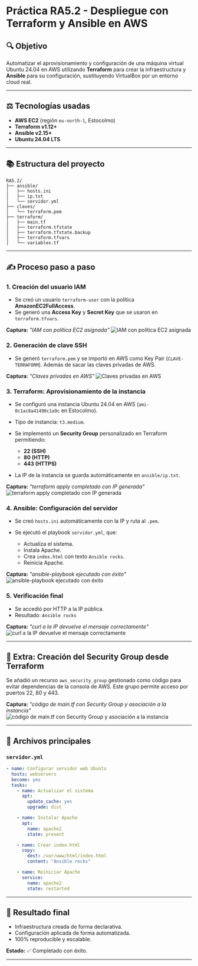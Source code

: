 # Práctica RA5.2 - Despliegue con Terraform y Ansible en AWS

## 🔍 Objetivo

Automatizar el aprovisionamiento y configuración de una máquina virtual Ubuntu 24.04 en AWS utilizando **Terraform** para crear la infraestructura y **Ansible** para su configuración, sustituyendo VirtualBox por un entorno cloud real.

---

## ⚖️ Tecnologías usadas

* **AWS EC2** (región `eu-north-1`, Estocolmo)
* **Terraform v1.12+**
* **Ansible v2.15+**
* **Ubuntu 24.04 LTS**

---

## 📚 Estructura del proyecto

```
RA5.2/
├── ansible/
│   ├── hosts.ini
│   ├── ip.txt
│   └── servidor.yml
├── claves/
│   └── terraform.pem
├── terraform/
│   ├── main.tf
│   ├── terraform.tfstate
│   ├── terraform.tfstate.backup
│   ├── terraform.tfvars
│   └── variables.tf
```

---

## ✍️ Proceso paso a paso

### 1. Creación del usuario IAM

* Se creó un usuario `terraform-user` con la política **AmazonEC2FullAccess**.
* Se generó una **Access Key** y **Secret Key** que se usaron en `terraform.tfvars`.

**Captura:** *"IAM con política EC2 asignada"*
![IAM con política EC2 asignada](capturas/000-ec2.png)


### 2. Generación de clave SSH

* Se generó `terraform.pem` y se importó en AWS como Key Pair (`CLAVE-TERRAFORM`). Además de sacar las claves privadas de AWS.

**Captura:** *"Claves privadas en AWS"*
![Claves privadas en AWS](capturas/000terraformpem.png)

### 3. Terraform: Aprovisionamiento de la instancia

* Se configuró una instancia Ubuntu 24.04 en AWS (`ami-0c1ac8a41498c1a9c` en Estocolmo).
* Tipo de instancia: `t3.medium`.
* Se implementó un **Security Group** personalizado en Terraform permitiendo:

  * **22 (SSH)**
  * **80 (HTTP)**
  * **443 (HTTPS)**
* La IP de la instancia se guarda automáticamente en `ansible/ip.txt`.

**Captura:** *"terraform apply completado con IP generada"*
![terraform apply completado con IP generada](capturas/000terraformip.png)

### 4. Ansible: Configuración del servidor

* Se creó `hosts.ini` automáticamente con la IP y ruta al `.pem`.
* Se ejecutó el playbook `servidor.yml`, que:

  * Actualiza el sistema.
  * Instala Apache.
  * Crea `index.html` con texto `Ansible rocks`.
  * Reinicia Apache.

**Captura:** *"ansible-playbook ejecutado con éxito"*
![ansible-playbook ejecutado con éxito](capturas/000ansibleplaybook.png)

### 5. Verificación final

* Se accedió por HTTP a la IP pública.
* Resultado: `Ansible rocks`

**Captura:** *"curl a la IP devuelve el mensaje correctamente"*
![curl a la IP devuelve el mensaje correctamente](capturas/000curl.png)

---

## 🔹 Extra: Creación del Security Group desde Terraform

Se añadió un recurso `aws_security_group` gestionado como código para evitar dependencias de la consola de AWS. Este grupo permite acceso por puertos 22, 80 y 443.

**Captura:** *"código de main.tf con Security Group y asociación a la instancia"*
![código de main.tf con Security Group y asociación a la instancia](capturas/000security.png)

---

## 📄 Archivos principales

### `servidor.yml`

```yaml
- name: Configurar servidor web Ubuntu
  hosts: webservers
  become: yes
  tasks:
    - name: Actualizar el sistema
      apt:
        update_cache: yes
        upgrade: dist

    - name: Instalar Apache
      apt:
        name: apache2
        state: present

    - name: Crear index.html
      copy:
        dest: /var/www/html/index.html
        content: "Ansible rocks"

    - name: Reiniciar Apache
      service:
        name: apache2
        state: restarted
```

---

## 🚀 Resultado final

* Infraestructura creada de forma declarativa.
* Configuración aplicada de forma automatizada.
* 100% reproducible y escalable.

**Estado:** ✅ Completado con éxito.

---
